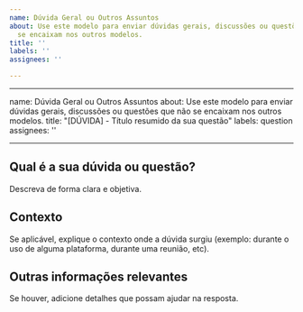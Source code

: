 ```yaml
---
name: Dúvida Geral ou Outros Assuntos
about: Use este modelo para enviar dúvidas gerais, discussões ou questões que não
  se encaixam nos outros modelos.
title: ''
labels: ''
assignees: ''

---
```


---
name: Dúvida Geral ou Outros Assuntos
about: Use este modelo para enviar dúvidas gerais, discussões ou questões que não se encaixam nos outros modelos.
title: "[DÚVIDA] - Título resumido da sua questão"
labels: question
assignees: ''

---

## Qual é a sua dúvida ou questão?
Descreva de forma clara e objetiva.

## Contexto
Se aplicável, explique o contexto onde a dúvida surgiu (exemplo: durante o uso de alguma plataforma, durante uma reunião, etc).

## Outras informações relevantes
Se houver, adicione detalhes que possam ajudar na resposta.
